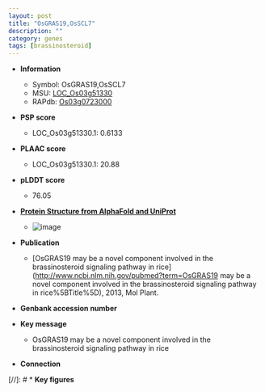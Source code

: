 ```yaml
---
layout: post
title: "OsGRAS19,OsSCL7"
description: ""
category: genes
tags: [brassinosteroid]
---
```


* **Information**  
    + Symbol: OsGRAS19,OsSCL7  
    + MSU: [LOC_Os03g51330](http://rice.plantbiology.msu.edu/cgi-bin/ORF_infopage.cgi?orf=LOC_Os03g51330)  
    + RAPdb: [Os03g0723000](http://rapdb.dna.affrc.go.jp/viewer/gbrowse_details/irgsp1?name=Os03g0723000)  

* **PSP score**  
    + LOC_Os03g51330.1: 0.6133 

* **PLAAC score**  
    + LOC_Os03g51330.1: 20.88 

* **pLDDT score**
    + 76.05

* **[Protein Structure from AlphaFold and UniProt](https://www.uniprot.org/uniprotkb/Q53K16/entry#structure)**
    + ![image](https://ricepsp.github.io/images/Q5/AF-Q53K16-F1.png)

* **Publication**  
    + [OsGRAS19 may be a novel component involved in the brassinosteroid signaling pathway in rice](http://www.ncbi.nlm.nih.gov/pubmed?term=OsGRAS19 may be a novel component involved in the brassinosteroid signaling pathway in rice%5BTitle%5D), 2013, Mol Plant.

* **Genbank accession number**  

* **Key message**  
    + OsGRAS19 may be a novel component involved in the brassinosteroid signaling pathway in rice

* **Connection**  

[//]: # * **Key figures**  


